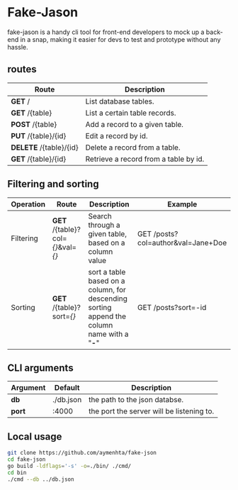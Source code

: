 # Fake-Jason
fake-jason is a handy cli tool for front-end developers to mock up a back-end in a snap, making it easier for devs to test and prototype without any hassle.

## routes

| Route                    | Description                           |
| ------------------------ | ------------------------------------- |
| **GET** /                | List database tables.                 |
| **GET** /{table}         | List a certain table records.         |
| **POST** /{table}        | Add a record to a given table.        |
| **PUT** /{table}/{id}    | Edit a record by id.                  |
| **DELETE** /{table}/{id} | Delete a record from a table.         |
| **GET** /{table}/{id}    | Retrieve a record from a table by id. |

## Filtering and sorting

| Operation | Route                              | Description                                                                                  | Example                            |
| --------- | ---------------------------------- | -------------------------------------------------------------------------------------------- | ---------------------------------- |
| Filtering | **GET** /{table}?col=*{}*&val=*{}* | Search through a given table, based on a column value                                        | GET /posts?col=author&val=Jane+Doe |
| Sorting   | **GET** /{table}?sort=*{}*         | sort a table based on a column, for descending sorting append the column name with a "**-**" | GET /posts?sort=-id                |

## CLI arguments
| Argument | Default   | Description                               |
| -------- | --------- | ----------------------------------------- |
| **db**   | ./db.json | the path to the json databse.             |
| **port** | :4000     | the port the server will be listening to. |

## Local usage
```bash
git clone https://github.com/aymenhta/fake-json
cd fake-json
go build -ldflags='-s' -o=./bin/ ./cmd/
cd bin
./cmd --db ../db.json
```